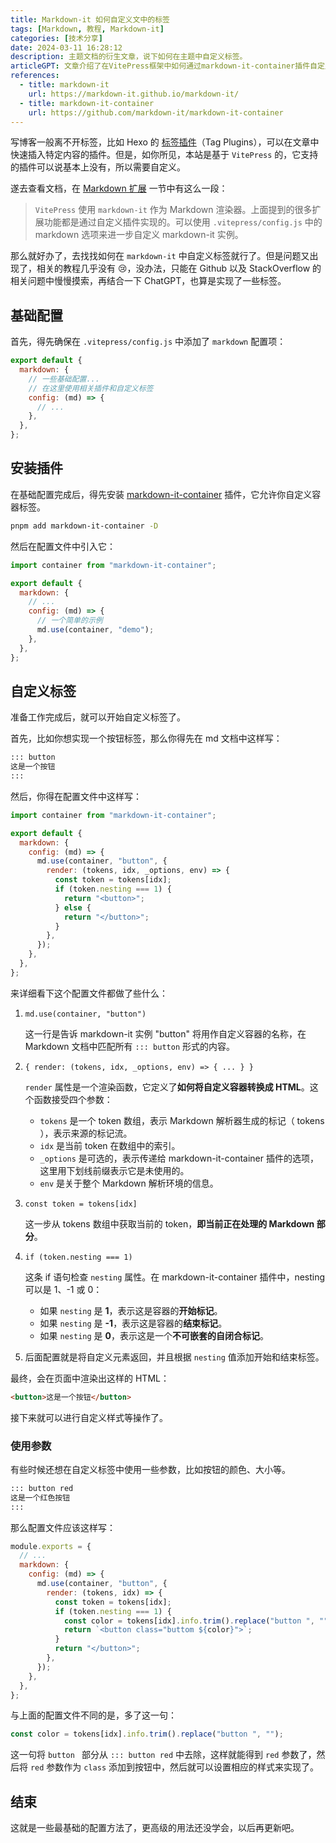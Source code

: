 ```yaml
---
title: Markdown-it 如何自定义文中的标签
tags: [Markdown, 教程, Markdown-it]
categories: [技术分享]
date: 2024-03-11 16:28:12
description: 主题文档的衍生文章，说下如何在主题中自定义标签。
articleGPT: 文章介绍了在VitePress框架中如何通过markdown-it-container插件自定义Markdown标签。作者通过配置文件和特定语法在Markdown中创建了带参数的自定义按钮标签，使得在VitePress网站上可以插入更丰富和个性化的内容。
references:
  - title: markdown-it
    url: https://markdown-it.github.io/markdown-it/
  - title: markdown-it-container
    url: https://github.com/markdown-it/markdown-it-container
---
```


写博客一般离不开标签，比如 Hexo 的 [标签插件](https://hexo.io/zh-cn/docs/tag-plugins)（Tag Plugins），可以在文章中快速插入特定内容的插件。但是，如你所见，本站是基于 `VitePress` 的，它支持的插件可以说基本上没有，所以需要自定义。

遂去查看文档，在 [Markdown 扩展](https://vitepress.dev/zh/guide/markdown#advanced-configuration) 一节中有这么一段：

> `VitePress` 使用 `markdown-it` 作为 Markdown 渲染器。上面提到的很多扩展功能都是通过自定义插件实现的。可以使用 `.vitepress/config.js` 中的 markdown 选项来进一步自定义 markdown-it 实例。

那么就好办了，去找找如何在 `markdown-it` 中自定义标签就行了。但是问题又出现了，相关的教程几乎没有 😢，没办法，只能在 Github 以及 StackOverflow 的相关问题中慢慢摸索，再结合一下 ChatGPT，也算是实现了一些标签。

## 基础配置

首先，得先确保在 `.vitepress/config.js` 中添加了 `markdown` 配置项：

```js
export default {
  markdown: {
    // 一些基础配置...
    // 在这里使用相关插件和自定义标签
    config: (md) => {
      // ...
    },
  },
};
```

## 安装插件

在基础配置完成后，得先安装 [markdown-it-container](https://github.com/markdown-it/markdown-it-container) 插件，它允许你自定义容器标签。

```bash
pnpm add markdown-it-container -D
```

然后在配置文件中引入它：

```js
import container from "markdown-it-container";

export default {
  markdown: {
    // ...
    config: (md) => {
      // 一个简单的示例
      md.use(container, "demo");
    },
  },
};
```

## 自定义标签

准备工作完成后，就可以开始自定义标签了。

首先，比如你想实现一个按钮标签，那么你得先在 md 文档中这样写：

```md
::: button
这是一个按钮
:::
```

然后，你得在配置文件中这样写：

```js
import container from "markdown-it-container";

export default {
  markdown: {
    config: (md) => {
      md.use(container, "button", {
        render: (tokens, idx, _options, env) => {
          const token = tokens[idx];
          if (token.nesting === 1) {
            return "<button>";
          } else {
            return "</button>";
          }
        },
      });
    },
  },
};
```

来详细看下这个配置文件都做了些什么：

1. `md.use(container, "button")`

   这一行是告诉 markdown-it 实例 "button" 将用作自定义容器的名称，在 Markdown 文档中匹配所有 `::: button` 形式的内容。

2. `{ render: (tokens, idx, _options, env) => { ... } }`

   `render` 属性是一个渲染函数，它定义了**如何将自定义容器转换成 HTML**。这个函数接受四个参数：

   - `tokens` 是一个 token 数组，表示 Markdown 解析器生成的标记（ tokens ），表示来源的标记流。
   - `idx` 是当前 token 在数组中的索引。
   - `_options` 是可选的，表示传递给 markdown-it-container 插件的选项，这里用下划线前缀表示它是未使用的。
   - `env` 是关于整个 Markdown 解析环境的信息。

3. `const token = tokens[idx]`

   这一步从 tokens 数组中获取当前的 token，**即当前正在处理的 Markdown 部分**。

4. `if (token.nesting === 1)`

   这条 if 语句检查 `nesting` 属性。在 markdown-it-container 插件中，nesting 可以是 1、-1 或 0：

   - 如果 `nesting` 是 **1**，表示这是容器的**开始标记**。
   - 如果 `nesting` 是 **-1**，表示这是容器的**结束标记**。
   - 如果 `nesting` 是 **0**，表示这是一个**不可嵌套的自闭合标记**。

5. 后面配置就是将自定义元素返回，并且根据 `nesting` 值添加开始和结束标签。

最终，会在页面中渲染出这样的 HTML：

```html
<button>这是一个按钮</button>
```

接下来就可以进行自定义样式等操作了。

### 使用参数

有些时候还想在自定义标签中使用一些参数，比如按钮的颜色、大小等。

```md
::: button red
这是一个红色按钮
:::
```

那么配置文件应该这样写：

```js
module.exports = {
  // ...
  markdown: {
    config: (md) => {
      md.use(container, "button", {
        render: (tokens, idx) => {
          const token = tokens[idx];
          if (token.nesting === 1) {
            const color = tokens[idx].info.trim().replace("button ", "");
            return `<button class="buttom ${color}">`;
          }
          return "</button>";
        },
      });
    },
  },
};
```

与上面的配置文件不同的是，多了这一句：

```js
const color = tokens[idx].info.trim().replace("button ", "");
```

这一句将 `button ` 部分从 `::: button red` 中去除，这样就能得到 `red` 参数了，然后将 `red` 参数作为 `class` 添加到按钮中，然后就可以设置相应的样式来实现了。

## 结束

这就是一些最基础的配置方法了，更高级的用法还没学会，以后再更新吧。
